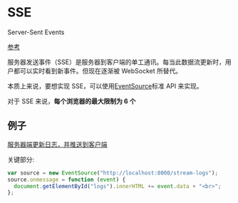 # SSE

Server-Sent Events

[参考](http://www.ruanyifeng.com/blog/2017/05/server-sent-events.html)

服务器发送事件（SSE）是服务器到客户端的单工通讯。每当此数据流更新时，用户都可以实时看到新事件。但现在逐渐被 WebSocket 所替代。

本质上来说，要想实现 SSE，可以使用[EventSource](https://developer.mozilla.org/en-US/docs/Web/API/EventSource)标准 API 来实现。

对于 SSE 来说，**每个浏览器的最大限制为 6 个**

## 例子

[服务器端更新日志，并推送到客户端](https://github.com/amittallapragada/SSELoggerDemo)

关键部分:

```js
var source = new EventSource("http://localhost:8000/stream-logs");
source.onmessage = function (event) {
  document.getElementById("logs").innerHTML += event.data + "<br>";
};
```
